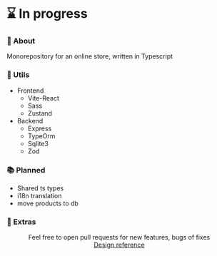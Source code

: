 # ⌛ In progress

### 🚪 About 
Monorepository for an online store, written in Typescript

### 🐛 Utils
- Frontend
  - Vite-React
  - Sass
  - Zustand
- Backend
  - Express
  - TypeOrm
  - Sqlite3
  - Zod

### 📚 Planned
- Shared ts types
- i18n translation
- move products to db

### 🥰 Extras
<p align = "center">
   Feel free to open pull requests for new features, bugs of fixes <br />
   <a href="https://www.figma.com/community/file/1298219909295286234" target="_blank">Design reference</a>
</p>
